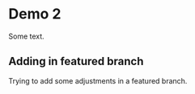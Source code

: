 # Demo 2

Some text.

## Adding in featured branch

Trying to add some adjustments in a featured branch.
